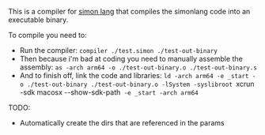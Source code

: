 This is a compiler for [simon lang](https://github.com/puresamari/simon) that compiles the simonlang code into an executable binary.

To compile you need to:
- Run the compiler: `compiler ./test.simon ./test-out-binary`
- Then because i'm bad at coding you need to manually assemble the assembly: `as -arch arm64 -o ./test-out-binary.o ./test-out-binary.s`
- And to finish off, link the code and libraries: `ld -arch arm64 -e _start -o ./test-out-binary ./test-out-binary.o -lSystem -syslibroot `xcrun -sdk macosx --show-sdk-path` -e _start -arch arm64`

TODO:
- Automatically create the dirs that are referenced in the params